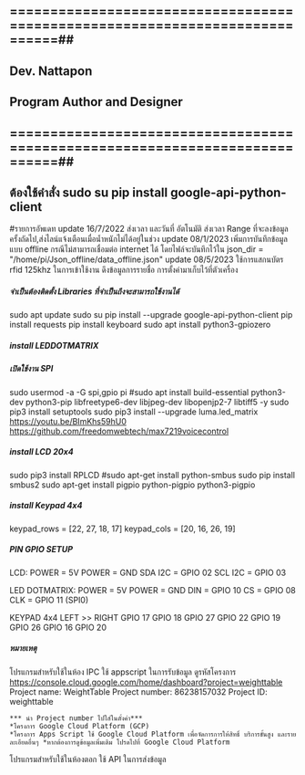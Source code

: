 ## ============================================================================##
##                              Dev.  Nattapon                                 ##
##                       Program Author and Designer                           ##
## ============================================================================##
## ต้องใช้คำสั่ง sudo su pip install google-api-python-client 

#รายการอัพเดท
update 16/7/2022  ส่งเวลา และวันที่ อัตโนมัติ
                  ส่งเวลา Range ที่จะลงข้อมูลครั้งถัดไป,ส่งไลน์แจ้งเตือนเมื่อน้ำหนักไม่ได้อยู่ในช่วง
update 08/1/2023  เพิ่มการบันทึกข้อมูลแบบ offline กรณีไม่สามารถเชื่อมต่อ internet ได้
                  โดยไฟล์จะบันทึกไว้ใน json_dir = "/home/pi/Json_offline/data_offline.json"
update 08/5/2023  ใช้การแสกนบัตร rfid 125khz ในการเข้าใช้งาน
                  ดึงข้อมูลการรายชื่อ การตั้งค่ามาเก็บไว้ที่ตัวเครื่อง


##### จำเป็นต้องติดตั้ง Libraries ที่จำเป็นถึงจะสามารถใช้งานได้ #####
sudo apt update
sudo su pip install --upgrade google-api-python-client
pip install requests
pip install keyboard
sudo apt install python3-gpiozero

##### install LEDDOTMATRIX #####
##### เปิดใช้งาน SPI #####
sudo usermod -a -G spi,gpio pi
#sudo apt install build-essential python3-dev python3-pip libfreetype6-dev libjpeg-dev libopenjp2-7 libtiff5 -y
sudo pip3 install setuptools
sudo pip3 install --upgrade luma.led_matrix
https://youtu.be/BImKhs59hU0
https://github.com/freedomwebtech/max7219voicecontrol

##### install LCD 20x4 #####
sudo pip3 install RPLCD
#sudo apt-get install python-smbus
sudo pip install smbus2
sudo apt-get install pigpio python-pigpio python3-pigpio

##### install Keypad 4x4 #####
keypad_rows = [22, 27, 18, 17]
keypad_cols = [20, 16, 26, 19]

##### PIN GPIO SETUP #####
LCD:
    POWER = 5V
    POWER = GND
    SDA I2C = GPIO 02
    SCL I2C = GPIO 03

LED DOTMATRIX:
    POWER = 5V
    POWER = GND
    DIN = GPIO 10
    CS = GPIO 08
    CLK = GPIO 11 (SPI0)

KEYPAD 4x4 LEFT >> RIGHT
    GPIO 17
    GPIO 18
    GPIO 27
    GPIO 22
    GPIO 19
    GPIO 26
    GPIO 16
    GPIO 20

##### หมายเหตุ #####
โปรแกรมสำหรับใช้ในห้อง IPC ใช้ appscript ในการรับข้อมูล
    ดูรหัสโครงการ https://console.cloud.google.com/home/dashboard?project=weighttable
    Project name: WeightTable
    Project number: 86238157032
    Project ID: weighttable

    *** นำ Project number ไปใส่ในตั้งค่า***
    *โครงการ Google Cloud Platform (GCP)
    *โครงการ Apps Script ใช้ Google Cloud Platform เพื่อจัดการการให้สิทธิ์ บริการขั้นสูง และรายละเอียดอื่นๆ *หากต้องการดูข้อมูลเพิ่มเติม โปรดไปที่ Google Cloud Platform


โปรแกรมสำหรับใช้ในห้องตอก ใช้ API ในการส่งข้อมูล